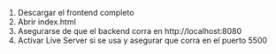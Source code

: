 1. Descargar el frontend completo
1. Abrir index.html
2. Asegurarse de que el backend corra en http://localhost:8080
3. Activar Live Server si se usa y asegurar que corra en el puerto 5500
